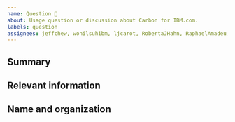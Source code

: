 ```yaml
---
name: Question 🤔
about: Usage question or discussion about Carbon for IBM.com.
labels: question
assignees: jeffchew, wonilsuhibm, ljcarot, RobertaJHahn, RaphaelAmadeu, jacobottesen-dgc
---
```


<!--

Hi there! 👋 Hope everything is going okay using projects from the IBM Digital
Design System team. It looks like you might have a question about our work, so
we wanted to share a couple resources that you could use if you haven't tried
them yet 🙂.

If you're an IBMer, we have a couple of Slack channels available across all IBM
Workspaces:

- #carbon-for-ibm-dotcom for questions about Carbon for IBM.com
- #carbon-design-system for questions about the Carbon Design System

If these resources don't work out, help us out by filling out a couple of
details below!

-->

## Summary

## Relevant information

## Name and organization

<!-- Provide as much useful information as you can -->
